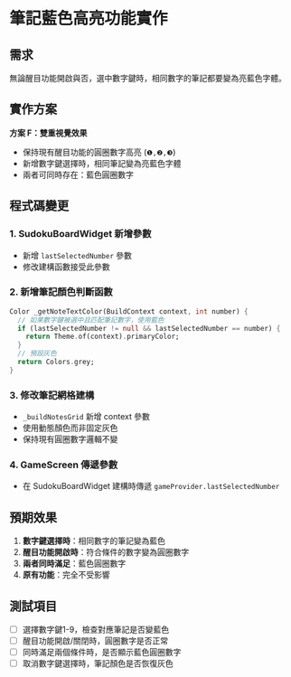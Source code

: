 # 筆記藍色高亮功能實作

## 需求
無論醒目功能開啟與否，選中數字鍵時，相同數字的筆記都要變為亮藍色字體。

## 實作方案
**方案 F：雙重視覺效果**
- 保持現有醒目功能的圓圈數字高亮 (`❶,❷,❸`)
- 新增數字鍵選擇時，相同筆記變為亮藍色字體
- 兩者可同時存在：藍色圓圈數字

## 程式碼變更

### 1. SudokuBoardWidget 新增參數
- 新增 `lastSelectedNumber` 參數
- 修改建構函數接受此參數

### 2. 新增筆記顏色判斷函數
```dart
Color _getNoteTextColor(BuildContext context, int number) {
  // 如果數字鍵被選中且匹配筆記數字，使用藍色
  if (lastSelectedNumber != null && lastSelectedNumber == number) {
    return Theme.of(context).primaryColor;
  }
  // 預設灰色
  return Colors.grey;
}
```

### 3. 修改筆記網格建構
- `_buildNotesGrid` 新增 context 參數
- 使用動態顏色而非固定灰色
- 保持現有圓圈數字邏輯不變

### 4. GameScreen 傳遞參數
- 在 SudokuBoardWidget 建構時傳遞 `gameProvider.lastSelectedNumber`

## 預期效果
1. **數字鍵選擇時**：相同數字的筆記變為藍色
2. **醒目功能開啟時**：符合條件的數字變為圓圈數字
3. **兩者同時滿足**：藍色圓圈數字
4. **原有功能**：完全不受影響

## 測試項目
- [ ] 選擇數字鍵1-9，檢查對應筆記是否變藍色
- [ ] 醒目功能開啟/關閉時，圓圈數字是否正常
- [ ] 同時滿足兩個條件時，是否顯示藍色圓圈數字
- [ ] 取消數字鍵選擇時，筆記顏色是否恢復灰色
